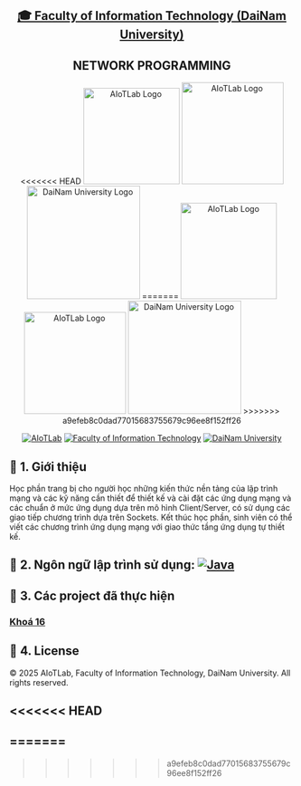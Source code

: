 <h2 align="center">
    <a href="https://dainam.edu.vn/vi/khoa-cong-nghe-thong-tin">
    🎓 Faculty of Information Technology (DaiNam University)
    </a>
</h2>
<h2 align="center">
   NETWORK PROGRAMMING
</h2>
<div align="center">
    <p align="center">
<<<<<<< HEAD
        <img src="[docs](https://github.com/tiennq004/LTP_he_thong_canh_bao_thoi_gian_thuc/blob/main/docs)/aiotlab_logo.png" alt="AIoTLab Logo" width="170"/>
        <img src="[docs](https://github.com/tiennq004/LTP_he_thong_canh_bao_thoi_gian_thuc/blob/main/docs)/fitdnu_logo.png" alt="AIoTLab Logo" width="180"/>
        <img src="[docs](https://github.com/tiennq004/LTP_he_thong_canh_bao_thoi_gian_thuc/blob/main/docs)/dnu_logo.png" alt="DaiNam University Logo" width="200"/>
=======
        <img src="C:/Users/tjenn/eclipse-workspace/LTM_he_thong_canh_bao_thoi_gian_thuc/docs/aiotlab_logo.png" alt="AIoTLab Logo" width="170"/>
        <img src="C:/Users/tjenn/eclipse-workspace/LTM_he_thong_canh_bao_thoi_gian_thuc/docs/fitdnu_logo.png" alt="AIoTLab Logo" width="180"/>
        <img src="C:/Users/tjenn/eclipse-workspace/LTM_he_thong_canh_bao_thoi_gian_thuc/docs/dnu_logo.png" alt="DaiNam University Logo" width="200"/>
>>>>>>> a9efeb8c0dad77015683755679c96ee8f152ff26
    </p>

[![AIoTLab](https://img.shields.io/badge/AIoTLab-green?style=for-the-badge)](https://www.facebook.com/DNUAIoTLab)
[![Faculty of Information Technology](https://img.shields.io/badge/Faculty%20of%20Information%20Technology-blue?style=for-the-badge)](https://dainam.edu.vn/vi/khoa-cong-nghe-thong-tin)
[![DaiNam University](https://img.shields.io/badge/DaiNam%20University-orange?style=for-the-badge)](https://dainam.edu.vn)

</div>

## 📖 1. Giới thiệu
Học phần trang bị cho người học những kiến thức nền tảng của lập trình mạng và các kỹ năng cần thiết để thiết kế và cài đặt các ứng dụng mạng và các chuẩn ở mức ứng dụng dựa trên mô hình Client/Server, có sử dụng các giao tiếp chương trình dựa trên Sockets. Kết thúc học phần, sinh viên có thể viết các chương trình ứng dụng mạng với giao thức tầng ứng dụng tự thiết kế.

## 🔧 2. Ngôn ngữ lập trình sử dụng: [![Java](https://img.shields.io/badge/Java-007396?style=for-the-badge&logo=java&logoColor=white)](https://www.java.com/)

## 🚀 3. Các project đã thực hiện

### [Khoá 16](./docs/projects/K16/README.md)

## 📝 4. License

© 2025 AIoTLab, Faculty of Information Technology, DaiNam University. All rights reserved.

<<<<<<< HEAD
---
=======
---
>>>>>>> a9efeb8c0dad77015683755679c96ee8f152ff26
